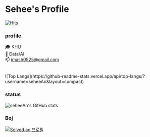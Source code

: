 # Sehee's Profile

[![Hits](https://hits.seeyoufarm.com/api/count/incr/badge.svg?url=https%3A%2F%2Fgithub.com%2FseheeAn&count_bg=%23B94DF5&title_bg=%23000000&icon=&icon_color=%23E7E7E7&title=hits&edge_flat=false)](https://hits.seeyoufarm.com)


### profile
🎓 KHU  
🌱 Data/AI  
📫 imash0525@gmail.com  

<br>
![Top Langs](https://github-readme-stats.vercel.app/api/top-langs/?username=seheeAn&layout=compact)


### status
![seheeAn's GitHub stats](https://github-readme-stats.vercel.app/api?username=seheeAn&show_icons=true&theme=tokyonight)


### Boj
[![Solved.ac
프로필](http://mazassumnida.wtf/api/v2/generate_badge?boj=imash0728)](https://solved.ac/imash0728)
